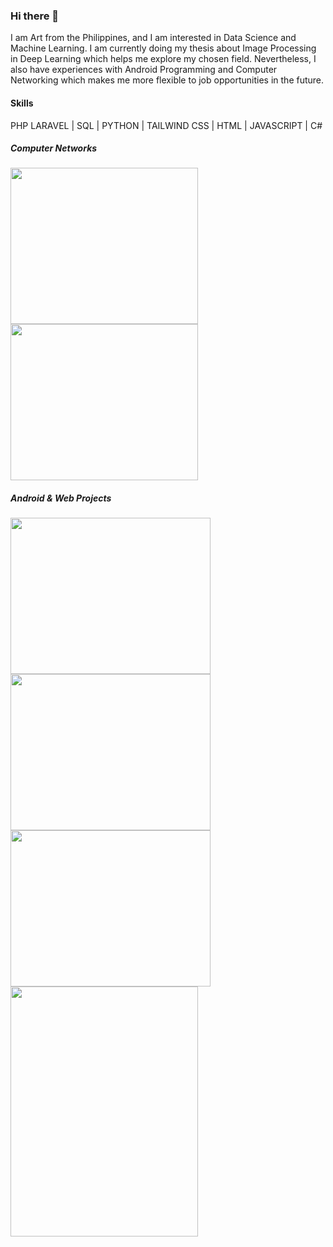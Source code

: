 ### Hi there 👋

I am Art from the Philippines, and I am interested in Data Science and Machine Learning. I am currently doing my thesis about Image Processing in Deep Learning which helps me explore my chosen field.
Nevertheless, I also have experiences with Android Programming and Computer Networking which makes me more flexible to job opportunities in the future.

#### Skills
PHP LARAVEL | SQL | PYTHON | TAILWIND CSS | HTML | JAVASCRIPT | C# 

##### Computer Networks
<img src = "![laravel-movies](https://github.com/artjason/artjason/assets/156570446/8ac88332-9eda-4884-ba22-1d0f535710e4)" width = 300 height = 250>
<img src = "https://github.com/artjason/artjason/assets/156570446/31c06053-a433-4c4e-a899-85252a1a0ffd" width = 300 height = 250>

 ##### Android & Web Projects
 <img src = " https://github.com/artjason/artjason/assets/156570446/f340c5a6-0bb3-41b3-aef8-51826c18fbdc" width = 320 height = 250>
 <img src = "https://github.com/artjason/artjason/assets/156570446/0d7d91ef-5f03-42cd-a785-808bea0a195e" width = 320 height = 250>
 <img src = "https://github.com/artjason/artjason/assets/156570446/e04ce9e0-f519-4729-b06b-9daac17dd918" width = 320 height = 250>
 <br>
<img src = "https://github.com/artjason/artjason/assets/156570446/df74360c-9755-4767-b00d-9af417681d14" width = 300 height = 400>

